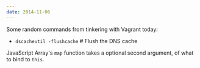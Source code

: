 ```yaml
---
date: 2014-11-06
---
```


Some random commands from tinkering with Vagrant today:

- `dscacheutil -flushcache` # Flush the DNS cache

JavaScript Array's `map` function takes a optional second argument, of what to
bind to `this`.
